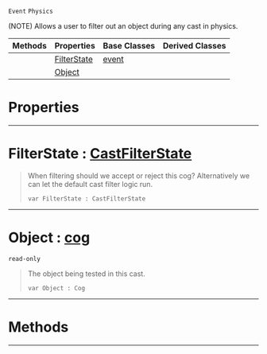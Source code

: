  `Event` `Physics`



(NOTE) Allows a user to filter out an object during any cast in physics.

|Methods|Properties|Base Classes|Derived Classes|
|---|---|---|---|
| |[ FilterState](https://github.com/ZilchEngine/ZilchDocs/blob/master/code_reference/class_reference/castfilterevent.markdown#filterstate-zilch-engine)|[event](https://github.com/ZilchEngine/ZilchDocs/blob/master/code_reference/class_reference/event.markdown)| |
| |[ Object](https://github.com/ZilchEngine/ZilchDocs/blob/master/code_reference/class_reference/castfilterevent.markdown#object-zilch-engine-docum)| | |


 #  Properties


---  
 #  FilterState : [CastFilterState](https://github.com/ZilchEngine/ZilchDocs/blob/master/code_reference/enum_reference.markdown#castfilterstate)

> When filtering should we accept or reject this cog? Alternatively we can let the default cast filter logic run.
> ``` lang=cpp, name=Nada
> var FilterState : CastFilterState


---  
 #  Object : [cog](https://github.com/ZilchEngine/ZilchDocs/blob/master/code_reference/class_reference/cog.markdown)

 `read-only`

> The object being tested in this cast.
> ``` lang=cpp, name=Nada
> var Object : Cog


---  
 #  Methods


---  
 

 